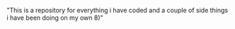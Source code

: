 "This is a repository for everything i have coded and a couple of side things i have been doing on my own 8)"  
